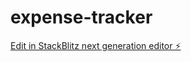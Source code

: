 # expense-tracker

[Edit in StackBlitz next generation editor ⚡️](https://stackblitz.com/~/github.com/panteLx/expense-tracker)
